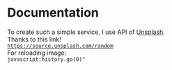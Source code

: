 # Documentation
To create such a simple service, I use API of [Unsplash](http://unsplash.com/).<br />
Thanks to this link!<br />
<code>https://source.unsplash.com/random</code><br />
For reloading image:<br />
<code>javascript:history.go(0)"</code><br />

